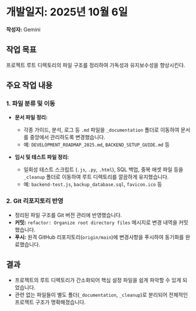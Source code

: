 # 개발일지: 2025년 10월 6일

**작성자:** Gemini

## 작업 목표
프로젝트 루트 디렉토리의 파일 구조를 정리하여 가독성과 유지보수성을 향상시킨다.

## 주요 작업 내용

### 1. 파일 분류 및 이동
- **문서 파일 정리:**
  - 각종 가이드, 분석, 로그 등 `.md` 파일을 `_documentation` 폴더로 이동하여 문서를 중앙에서 관리하도록 변경했습니다.
  - 예: `DEVELOPMENT_ROADMAP_2025.md`, `BACKEND_SETUP_GUIDE.md` 등

- **임시 및 테스트 파일 정리:**
  - 일회성 테스트 스크립트 (`.js`, `.py`, `.html`), SQL 백업, 중복 애셋 파일 등을 `_cleanup` 폴더로 이동하여 루트 디렉토리를 깔끔하게 유지했습니다.
  - 예: `backend-test.js`, `backup_database.sql`, `favicon.ico` 등

### 2. Git 리포지토리 반영
- 정리된 파일 구조를 Git 버전 관리에 반영했습니다.
- **커밋:** `refactor: Organize root directory files` 메시지로 변경 내역을 커밋했습니다.
- **푸시:** 원격 GitHub 리포지토리(`origin/main`)에 변경사항을 푸시하여 동기화를 완료했습니다.

## 결과
- 프로젝트의 루트 디렉토리가 간소화되어 핵심 설정 파일을 쉽게 파악할 수 있게 되었습니다.
- 관련 없는 파일들이 별도 폴더(`_documentation`, `_cleanup`)로 분리되어 전체적인 프로젝트 구조가 명확해졌습니다.
